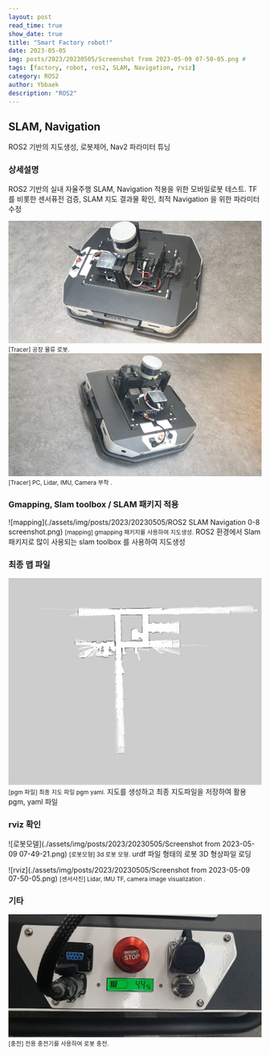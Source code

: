 ```yaml
---
layout: post
read_time: true
show_date: true
title: "Smart Factory robot!"
date: 2023-05-05
img: posts/2023/20230505/Screenshot from 2023-05-09 07-50-05.png # 
tags: [factory, robot, ros2, SLAM, Navigation, rviz]
category: ROS2
author: Ybbaek
description: "ROS2"
---
```

## SLAM, Navigation
ROS2 기반의 지도생성, 로봇제어, Nav2 파라미터 튜닝 

### 상세설명
ROS2 기반의 실내 자율주행 SLAM, Navigation 적용을 위한 모바일로봇 테스트.
TF를 비롯한 센서퓨전 검증, SLAM 지도 결과물 확인, 최적 Navigation 을 위한 파라미터 수정

![UGV](./assets/img/posts/2023/20230505/20230504_200538.jpg)
<small>[Tracer] 공장 물류 로봇.</small>
![Mount](./assets/img/posts/2023/20230505/20230504_200633.jpg)
<small>[Tracer] PC, Lidar, IMU, Camera 부착 .</small>

### Gmapping, Slam toolbox / SLAM 패키지 적용
![mapping](./assets/img/posts/2023/20230505/ROS2 SLAM Navigation 0-8 screenshot.png)
<small>[mapping] gmapping 패키지를 사용하여 지도생성.</small>
ROS2 환경에서 Slam 패키지로 많이 사용되는 slam toolbox 를 사용하여 지도생성

### 최종 맵 파일
![robot](./assets/img/posts/2023/20230505/B2011_2023-05-07-4.jpg)
<small>[pgm 파일] 최종 지도 파일 pgm yaml.</small>
지도를 생성하고 최종 지도파일을 저장하여 활용 pgm, yaml 파일

### rviz 확인
![로봇모델](./assets/img/posts/2023/20230505/Screenshot from 2023-05-09 07-49-21.png)
<small>[로봇모형] 3d 로봇 모형.</small>
urdf 파일 형태의 로봇 3D 형상파일 로딩

![rviz](./assets/img/posts/2023/20230505/Screenshot from 2023-05-09 07-50-05.png)
<small>[센서사진] Lidar, IMU TF, camera image visualization .</small>

### 기타
![로봇사용](./assets/img/posts/2023/20230505/20230505_225245.jpg)
<small>[충전] 전용 충전기를 사용하여 로봇 충전.</small>